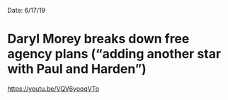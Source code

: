 Date: 6/17/19

# Daryl Morey breaks down free agency plans (“adding another star with Paul and Harden”)

https://youtu.be/VQV6yooqVTo